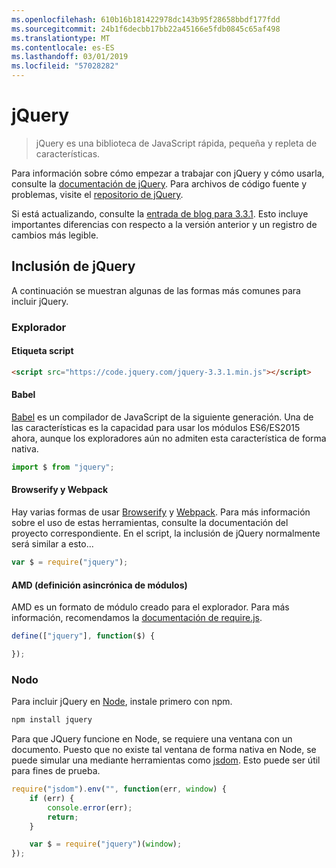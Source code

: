 ```yaml
---
ms.openlocfilehash: 610b16b181422978dc143b95f28658bbdf177fdd
ms.sourcegitcommit: 24b1f6decbb17bb22a45166e5fdb0845c65af498
ms.translationtype: MT
ms.contentlocale: es-ES
ms.lasthandoff: 03/01/2019
ms.locfileid: "57028282"
---
```

# <a name="jquery"></a>jQuery

> jQuery es una biblioteca de JavaScript rápida, pequeña y repleta de características.

Para información sobre cómo empezar a trabajar con jQuery y cómo usarla, consulte la [documentación de jQuery](http://api.jquery.com/).
Para archivos de código fuente y problemas, visite el [repositorio de jQuery](https://github.com/jquery/jquery).

Si está actualizando, consulte la [entrada de blog para 3.3.1](https://blog.jquery.com/2017/03/20/jquery-3.3.1-now-available/). Esto incluye importantes diferencias con respecto a la versión anterior y un registro de cambios más legible.

## <a name="including-jquery"></a>Inclusión de jQuery

A continuación se muestran algunas de las formas más comunes para incluir jQuery.

### <a name="browser"></a>Explorador

#### <a name="script-tag"></a>Etiqueta script

```html
<script src="https://code.jquery.com/jquery-3.3.1.min.js"></script>
```

#### <a name="babel"></a>Babel

[Babel](http://babeljs.io/) es un compilador de JavaScript de la siguiente generación. Una de las características es la capacidad para usar los módulos ES6/ES2015 ahora, aunque los exploradores aún no admiten esta característica de forma nativa.

```js
import $ from "jquery";
```

#### <a name="browserifywebpack"></a>Browserify y Webpack

Hay varias formas de usar [Browserify](http://browserify.org/) y [Webpack](https://webpack.github.io/). Para más información sobre el uso de estas herramientas, consulte la documentación del proyecto correspondiente. En el script, la inclusión de jQuery normalmente será similar a esto...

```js
var $ = require("jquery");
```

#### <a name="amd-asynchronous-module-definition"></a>AMD (definición asincrónica de módulos)

AMD es un formato de módulo creado para el explorador. Para más información, recomendamos la [documentación de require.js](http://requirejs.org/docs/whyamd.html).

```js
define(["jquery"], function($) {

});
```

### <a name="node"></a>Nodo

Para incluir jQuery en [Node](nodejs.org), instale primero con npm.

```sh
npm install jquery
```

Para que JQuery funcione en Node, se requiere una ventana con un documento. Puesto que no existe tal ventana de forma nativa en Node, se puede simular una mediante herramientas como [jsdom](https://github.com/tmpvar/jsdom). Esto puede ser útil para fines de prueba.

```js
require("jsdom").env("", function(err, window) {
    if (err) {
        console.error(err);
        return;
    }

    var $ = require("jquery")(window);
});
```
